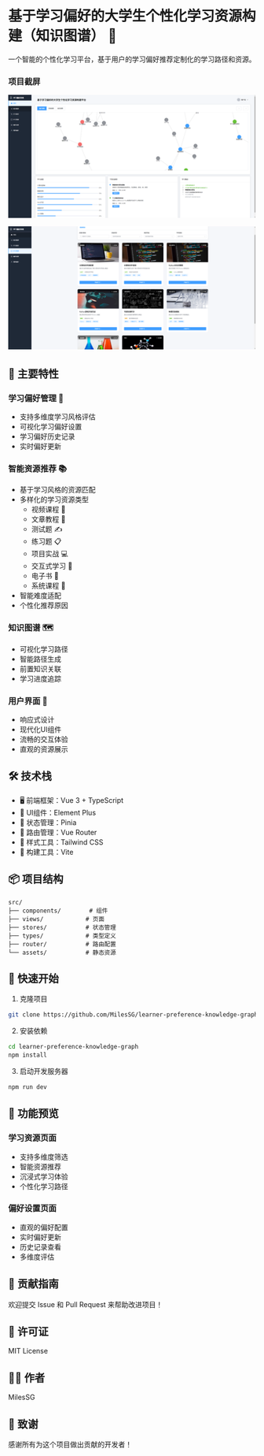 # 基于学习偏好的大学生个性化学习资源构建（知识图谱） 🌟

一个智能的个性化学习平台，基于用户的学习偏好推荐定制化的学习路径和资源。

### 项目截屏
![统运行截图](./src/imgs/image1.png)

![统运行截图](./src/imgs/image2.png)

## 🌟 主要特性

### 学习偏好管理 🎯
- 支持多维度学习风格评估
- 可视化学习偏好设置
- 学习偏好历史记录
- 实时偏好更新

### 智能资源推荐 📚
- 基于学习风格的资源匹配
- 多样化的学习资源类型
  - 视频课程 🎥
  - 文章教程 📝
  - 测试题 ✍️
  - 练习题 📋
  - 项目实战 💻
  - 交互式学习 🤝
  - 电子书 📖
  - 系统课程 📑
- 智能难度适配
- 个性化推荐原因

### 知识图谱 🗺️
- 可视化学习路径
- 智能路径生成
- 前置知识关联
- 学习进度追踪

### 用户界面 💫
- 响应式设计
- 现代化UI组件
- 流畅的交互体验
- 直观的资源展示

## 🛠️ 技术栈

- 🖥️ 前端框架：Vue 3 + TypeScript
- 🎨 UI组件：Element Plus
- 🎯 状态管理：Pinia
- 🚦 路由管理：Vue Router
- 💅 样式工具：Tailwind CSS
- 🔧 构建工具：Vite

## 📦 项目结构

```
src/
├── components/        # 组件
├── views/            # 页面
├── stores/           # 状态管理
├── types/            # 类型定义
├── router/           # 路由配置
└── assets/           # 静态资源
```

## 🚀 快速开始

1. 克隆项目
```bash
git clone https://github.com/MilesSG/learner-preference-knowledge-graph.git
```

2. 安装依赖
```bash
cd learner-preference-knowledge-graph
npm install
```

3. 启动开发服务器
```bash
npm run dev
```

## 📱 功能预览

### 学习资源页面
- 支持多维度筛选
- 智能资源推荐
- 沉浸式学习体验
- 个性化学习路径

### 偏好设置页面
- 直观的偏好配置
- 实时偏好更新
- 历史记录查看
- 多维度评估

## 🤝 贡献指南

欢迎提交 Issue 和 Pull Request 来帮助改进项目！

## 📄 许可证

MIT License

## 👨‍💻 作者

MilesSG

## 🙏 致谢

感谢所有为这个项目做出贡献的开发者！
